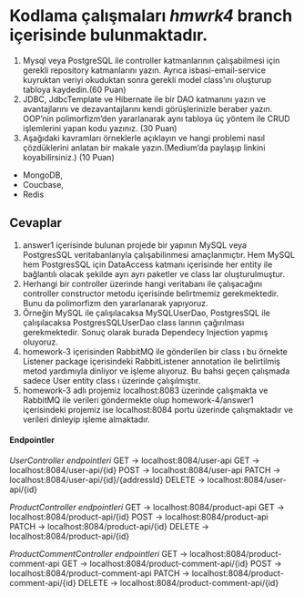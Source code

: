 # Kodlama çalışmaları _hmwrk4_ branch içerisinde bulunmaktadır.

1. Mysql veya PostgreSQL ile controller katmanlarının çalışabilmesi için gerekli repository katmanlarını yazın. Ayrıca isbasi-email-service kuyruktan veriyi okuduktan sonra gerekli model class’ını oluşturup tabloya kaydedin.(60 Puan)
2. JDBC, JdbcTemplate ve Hibernate ile bir DAO katmanını yazın ve avantajlarını ve dezavantajlarını kendi görüşlerinizle beraber yazın. OOP’nin polimorfizm’den yararlanarak aynı tabloya üç yöntem ile CRUD işlemlerini yapan kodu yazınız. (30 Puan)
3. Aşağıdaki kavramları örneklerle açıklayın ve hangi problemi nasıl çözdüklerini anlatan bir makale yazın.(Medium’da paylaşıp linkini koyabilirsiniz.) (10 Puan)
  * MongoDB,
  * Coucbase,
  * Redis

## Cevaplar
1. answer1 içerisinde bulunan projede bir yapının MySQL veya PostgresSQL veritabanlarıyla çalışabilinmesi amaçlanmıçtır. Hem MySQL hem PostgresSQL için DataAccess katmanı içerisinde her entity ile bağlantılı olacak şekilde ayrı ayrı paketler ve class lar oluşturulmuştur. 
2. Herhangi bir controller üzerinde hangi veritabanı ile çalışacağını controller constructor metodu içerisinde belirtmemiz gerekmektedir. Bunu da polimorfizm den yararlanarak yapıyoruz.
3. Örneğin MySQL ile çalışılacaksa MySQLUserDao, PostgresSQL ile çalışılacaksa PostgresSQLUserDao class larının çağırılması gerekmektedir. Sonuç olarak burada Dependecy Injection yapmış oluyoruz.
4. homework-3 içerisinden RabbitMQ ile gönderilen bir class ı bu örnekte Listener package içerisindeki RabbitListener annotation ile belirtilmiş metod yardımıyla dinliyor ve işleme alıyoruz. Bu bahsi geçen çalışmada sadece User entity class ı üzerinde çalışılmıştır.
5. homework-3 adlı projemiz localhost:8083 üzerinde çalışmakta ve RabbitMQ ile verileri göndermekte olup homework-4/answer1 içerisindeki projemiz ise localhost:8084 portu üzerinde çalışmaktadır ve verileri dinleyip işleme almaktadır.

#### Endpointler

_UserController endpointleri_
GET -> localhost:8084/user-api
GET -> localhost:8084/user-api/{id}
POST -> localhost:8084/user-api
PATCH -> localhost:8084/user-api/{id}/{addressId}
DELETE -> localhost:8084/user-api/{id}

_ProductController endpointleri_
GET -> localhost:8084/product-api
GET -> localhost:8084/product-api/{id}
POST -> localhost:8084/product-api
PATCH -> localhost:8084/product-api/{id}
DELETE -> localhost:8084/product-api/{id}

_ProductCommentController endpointleri_
GET -> localhost:8084/product-comment-api
GET -> localhost:8084/product-comment-api/{id}
POST -> localhost:8084/product-comment-api
PATCH -> localhost:8084/product-comment-api/{id}
DELETE -> localhost:8084/product-comment-api/{id}
